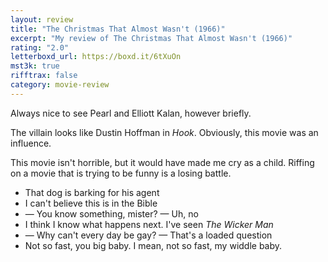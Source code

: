```yaml
---
layout: review
title: "The Christmas That Almost Wasn't (1966)"
excerpt: "My review of The Christmas That Almost Wasn't (1966)"
rating: "2.0"
letterboxd_url: https://boxd.it/6tXuOn
mst3k: true
rifftrax: false
category: movie-review
---
```


Always nice to see Pearl and Elliott Kalan, however briefly.

The villain looks like Dustin Hoffman in <i>Hook</i>. Obviously, this movie was an influence.

This movie isn't horrible, but it would have made me cry as a child. Riffing on a movie that is trying to be funny is a losing battle.

- That dog is barking for his agent
- I can't believe this is in the Bible
- — You know something, mister? — Uh, no
- I think I know what happens next. I've seen <i>The Wicker Man</i>
- — Why can't every day be gay? — That's a loaded question
- Not so fast, you big baby. I mean, not so fast, my widdle baby.
